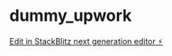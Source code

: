 # dummy_upwork

[Edit in StackBlitz next generation editor ⚡️](https://stackblitz.com/~/github.com/Srujansruju91/dummy_upwork)